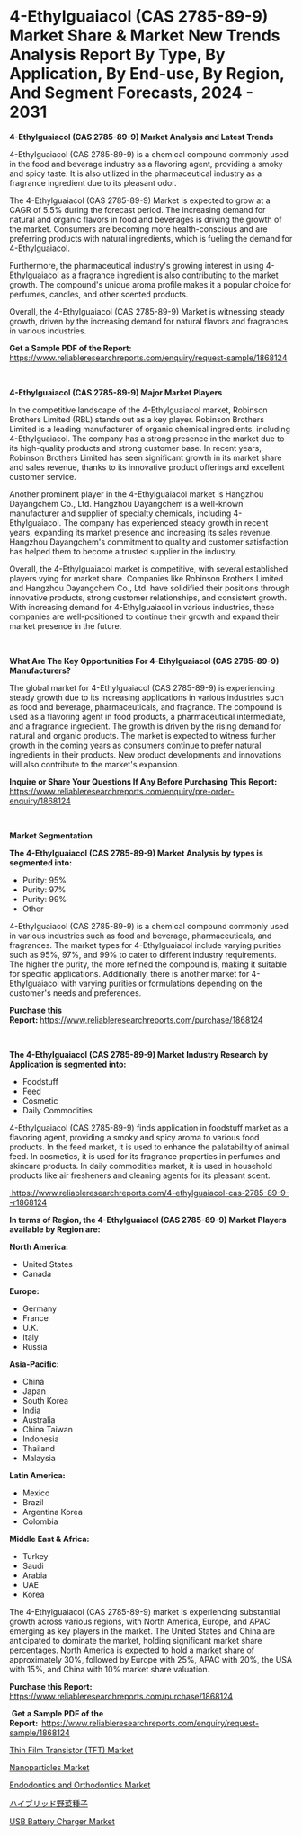 <p><h1>4-Ethylguaiacol (CAS 2785-89-9) Market Share & Market New Trends Analysis Report By Type, By Application, By End-use, By Region, And Segment Forecasts, 2024 - 2031</h1></p><p><strong>4-Ethylguaiacol (CAS 2785-89-9) Market Analysis and Latest Trends</strong></p>
<p><p>4-Ethylguaiacol (CAS 2785-89-9) is a chemical compound commonly used in the food and beverage industry as a flavoring agent, providing a smoky and spicy taste. It is also utilized in the pharmaceutical industry as a fragrance ingredient due to its pleasant odor.</p><p>The 4-Ethylguaiacol (CAS 2785-89-9) Market is expected to grow at a CAGR of 5.5% during the forecast period. The increasing demand for natural and organic flavors in food and beverages is driving the growth of the market. Consumers are becoming more health-conscious and are preferring products with natural ingredients, which is fueling the demand for 4-Ethylguaiacol.</p><p>Furthermore, the pharmaceutical industry's growing interest in using 4-Ethylguaiacol as a fragrance ingredient is also contributing to the market growth. The compound's unique aroma profile makes it a popular choice for perfumes, candles, and other scented products.</p><p>Overall, the 4-Ethylguaiacol (CAS 2785-89-9) Market is witnessing steady growth, driven by the increasing demand for natural flavors and fragrances in various industries.</p></p>
<p><strong>Get a Sample PDF of the Report:&nbsp;</strong> <a href="https://www.reliableresearchreports.com/enquiry/request-sample/1868124">https://www.reliableresearchreports.com/enquiry/request-sample/1868124</a></p>
<p>&nbsp;</p>
<p><strong>4-Ethylguaiacol (CAS 2785-89-9) Major Market Players</strong></p>
<p><p>In the competitive landscape of the 4-Ethylguaiacol market, Robinson Brothers Limited (RBL) stands out as a key player. Robinson Brothers Limited is a leading manufacturer of organic chemical ingredients, including 4-Ethylguaiacol. The company has a strong presence in the market due to its high-quality products and strong customer base. In recent years, Robinson Brothers Limited has seen significant growth in its market share and sales revenue, thanks to its innovative product offerings and excellent customer service.</p><p>Another prominent player in the 4-Ethylguaiacol market is Hangzhou Dayangchem Co., Ltd. Hangzhou Dayangchem is a well-known manufacturer and supplier of specialty chemicals, including 4-Ethylguaiacol. The company has experienced steady growth in recent years, expanding its market presence and increasing its sales revenue. Hangzhou Dayangchem's commitment to quality and customer satisfaction has helped them to become a trusted supplier in the industry.</p><p>Overall, the 4-Ethylguaiacol market is competitive, with several established players vying for market share. Companies like Robinson Brothers Limited and Hangzhou Dayangchem Co., Ltd. have solidified their positions through innovative products, strong customer relationships, and consistent growth. With increasing demand for 4-Ethylguaiacol in various industries, these companies are well-positioned to continue their growth and expand their market presence in the future.</p></p>
<p>&nbsp;</p>
<p><strong>What Are The Key Opportunities For 4-Ethylguaiacol (CAS 2785-89-9) Manufacturers?</strong></p>
<p><p>The global market for 4-Ethylguaiacol (CAS 2785-89-9) is experiencing steady growth due to its increasing applications in various industries such as food and beverage, pharmaceuticals, and fragrance. The compound is used as a flavoring agent in food products, a pharmaceutical intermediate, and a fragrance ingredient. The growth is driven by the rising demand for natural and organic products. The market is expected to witness further growth in the coming years as consumers continue to prefer natural ingredients in their products. New product developments and innovations will also contribute to the market's expansion.</p></p>
<p><strong>Inquire or Share Your Questions If Any Before Purchasing This Report:</strong> <a href="https://www.reliableresearchreports.com/enquiry/pre-order-enquiry/1868124">https://www.reliableresearchreports.com/enquiry/pre-order-enquiry/1868124</a></p>
<p>&nbsp;</p>
<p><strong>Market Segmentation</strong></p>
<p><strong>The 4-Ethylguaiacol (CAS 2785-89-9) Market Analysis by types is segmented into:</strong></p>
<p><ul><li>Purity: 95%</li><li>Purity: 97%</li><li>Purity: 99%</li><li>Other</li></ul></p>
<p><p>4-Ethylguaiacol (CAS 2785-89-9) is a chemical compound commonly used in various industries such as food and beverage, pharmaceuticals, and fragrances. The market types for 4-Ethylguaiacol include varying purities such as 95%, 97%, and 99% to cater to different industry requirements. The higher the purity, the more refined the compound is, making it suitable for specific applications. Additionally, there is another market for 4-Ethylguaiacol with varying purities or formulations depending on the customer's needs and preferences.</p></p>
<p><strong>Purchase this Report:&nbsp;</strong><a href="https://www.reliableresearchreports.com/purchase/1868124">https://www.reliableresearchreports.com/purchase/1868124</a></p>
<p>&nbsp;</p>
<p><strong>The 4-Ethylguaiacol (CAS 2785-89-9) Market Industry Research by Application is segmented into:</strong></p>
<p><ul><li>Foodstuff</li><li>Feed</li><li>Cosmetic</li><li>Daily Commodities</li></ul></p>
<p><p>4-Ethylguaiacol (CAS 2785-89-9) finds application in foodstuff market as a flavoring agent, providing a smoky and spicy aroma to various food products. In the feed market, it is used to enhance the palatability of animal feed. In cosmetics, it is used for its fragrance properties in perfumes and skincare products. In daily commodities market, it is used in household products like air fresheners and cleaning agents for its pleasant scent.</p></p>
<p><a href="https://www.reliableresearchreports.com/4-ethylguaiacol-cas-2785-89-9--r1868124">&nbsp;https://www.reliableresearchreports.com/4-ethylguaiacol-cas-2785-89-9--r1868124</a></p>
<p><strong>In terms of Region, the 4-Ethylguaiacol (CAS 2785-89-9) Market Players available by Region are:</strong></p>
<p>
    <p> <strong> North America: </strong>
        <ul>
            <li>United States</li>
            <li>Canada</li>
        </ul>
        </p> 
    <p> <strong> Europe: </strong>
        <ul>
            <li>Germany</li>
            <li>France</li>
            <li>U.K.</li>
            <li>Italy</li>
            <li>Russia</li>
        </ul>
        </p> 
    <p> <strong> Asia-Pacific: </strong>
        <ul>
            <li>China</li>
            <li>Japan</li>
            <li>South Korea</li>
            <li>India</li>
            <li>Australia</li>
            <li>China Taiwan</li>
            <li>Indonesia</li>
            <li>Thailand</li>
            <li>Malaysia</li>
        </ul>
        </p> 
    <p> <strong> Latin America: </strong>
        <ul>
            <li>Mexico</li>
            <li>Brazil</li>
            <li>Argentina Korea</li>
            <li>Colombia</li>
        </ul>
        </p> 
    <p> <strong> Middle East & Africa: </strong>
        <ul>
            <li>Turkey</li>
            <li>Saudi</li>
            <li>Arabia</li>
            <li>UAE</li>
            <li>Korea</li>
        </ul>
    </p>
    </p>
<p><p>The 4-Ethylguaiacol (CAS 2785-89-9) market is experiencing substantial growth across various regions, with North America, Europe, and APAC emerging as key players in the market. The United States and China are anticipated to dominate the market, holding significant market share percentages. North America is expected to hold a market share of approximately 30%, followed by Europe with 25%, APAC with 20%, the USA with 15%, and China with 10% market share valuation.</p></p>
<p><strong>Purchase this Report: </strong><a href="https://www.reliableresearchreports.com/purchase/1868124">https://www.reliableresearchreports.com/purchase/1868124</a></p>
<p>&nbsp;<strong>Get a Sample PDF of the Report:&nbsp;&nbsp;</strong><a href="https://www.reliableresearchreports.com/enquiry/request-sample/1868124">https://www.reliableresearchreports.com/enquiry/request-sample/1868124</a></p>
<p><strong></strong></p>
<p><p><a href="https://issuu.com/reportprime-2/docs/thin-film-transistor-tft-market-size-2030.pptx">Thin Film Transistor (TFT) Market</a></p><p><a href="https://www.linkedin.com/pulse/nanoparticles-market-trends-detailed-study-its-segmentation-afvnf">Nanoparticles Market</a></p><p><a href="https://www.linkedin.com/pulse/deep-dive-endodontics-orthodontics-market-itstrends-segmentation-ej5ef">Endodontics and Orthodontics Market</a></p><p><a href="https://medium.com/@camron674/%E3%83%8F%E3%82%A4%E3%83%96%E3%83%AA%E3%83%83%E3%83%89%E9%87%8E%E8%8F%9C%E7%A8%AE%E5%AD%90%E5%B8%82%E5%A0%B4%E8%AA%BF%E6%9F%BB%E3%83%AC%E3%83%9D%E3%83%BC%E3%83%88-%E5%B8%82%E5%A0%B4%E4%BA%88%E6%B8%AC%E3%81%A8%E6%88%90%E9%95%B7%E8%A6%8B%E9%80%9A%E3%81%97-2024%E5%B9%B4%E3%81%8B%E3%82%892031%E5%B9%B4%E3%81%BE%E3%81%A7%E3%81%AE%E7%9D%80%E5%AE%9F%E3%81%AA%E5%B9%B4%E9%96%93%E6%88%90%E9%95%B7%E7%8E%87-cagr-13-f8bee855687a">ハイブリッド野菜種子</a></p><p><a href="https://github.com/colme52/Market-Research-Report-List-1/blob/main/usb-battery-charger-market.md">USB Battery Charger Market</a></p></p>